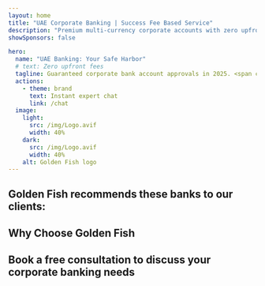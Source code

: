 ```yaml
---
layout: home
title: "UAE Corporate Banking | Success Fee Based Service"
description: "Premium multi-currency corporate accounts with zero upfront fees - pay only after approval. Full application management with 96% success rate. Guaranteed account opening."
showSponsors: false

hero:
  name: "UAE Banking: Your Safe Harbor"
  # text: Zero upfront fees
  tagline: Guaranteed corporate bank account approvals in 2025. <span class="hl">Zero upfront fees</span> - pay only after approval. 96% success rate.
  actions:
    - theme: brand
      text: Instant expert chat
      link: /chat
  image:
    light:
      src: /img/Logo.avif
      width: 40%
    dark:
      src: /img/Logo.avif
      width: 40%
    alt: Golden Fish logo
---
```


<FeatureCards :features="[
  {
    title: 'Guaranteed Account Approvals',
    bullet: '✓',
    items: [
      'Two-month guarantee for first account approval',
      'Three-month guarantee for second account',
      'Quality business plan preparation',
      'Comprehensive due diligence support',
      'Direct bank communication strategy',
      'Complete banking package setup'
    ],
    linkText: 'Learn more',
    link: '../../corporate-banking-services/guaranteed-account-approvals',
    icon: {
      light: '/video/iStock-2186765808.mp4',
      dark: '/video/iStock-2166377244.mp4',
      alt: 'Banking Requirements',
    }
  },
]" />

<FeatureCards :features="[
  {
    title: 'UAE bank accounts for high-risk business',
    items: [
      'Expert guidance on enhanced due diligence (EDD)',
      'Transaction monitoring and risk management', 
      'Compliance policies and procedures setup',
      'Bank relationship management',
      'Regular compliance updates and audits',
      'Contingency planning for account security'
    ],
    linkText: 'Learn more',
    link: '../../corporate-banking-services/UAE-Bank-Accounts-for-High-Risk-Business',
    icon: {
      light: '/img/iStock-1333000394.avif',
      dark: '/img/iStock-584576538.avif',
      alt: 'Banking Services',
    }
  },
  {
    title: 'Stay compliant: Safeguard your UAE business',
    items: [
      'Regular compliance audits to identify potential risks',
      'End-to-end PRO services for government approvals',
      'License renewal management and alerts',
      'Banking consultancy and account maintenance',
      'VAT and ESR compliance support',
      'Employee visa and labor law compliance',
      'Training workshops on regulatory updates'
    ],
    linkText: 'Learn more',
    link: '../../company-registration/Protect-Your-Business',
    icon: {
      light: '/img/iStock-1382278859.jpg',
      dark: '/img/iStock-1867623684.jpg',
      alt: 'Banking Services',
    }
  },
  {
    title: 'UAE Corporate Banking Benefits',
    items: [
      'Strong banking system with **Aa2** Moody\'s rating',
      '**Fixed USD exchange rate since 1980**',
      'No restrictions on capital movement',
      'Foreign reserves over US$184 billion',
      'Political and economic stability',
      'Government-backed banking system',
      'World-class digital banking'
    ],
    linkText: 'Learn more',
    link: '../../company-registration/banking',
    icon: {
      light: '/img/iStock-1032707788.jpg',
      dark: '/img/iStock-1152367067.avif',
      alt: 'Banking Process',
    }
  }
]" />

## Golden Fish recommends these banks to our clients:

<!--@include: /../../include/recommended-banks.md-->

## Why Choose Golden Fish

<BenefitsList :features="[
  {
    icon: '🏢',
    title: 'Local UAE Expertise',
    text: 'Dedicated specialists in Dubai provide expert guidance through every step of the process.'
  },
  {
    icon: '📊',
    title: 'Proven Success Rate',
    text: 'Over 90% approval rate with hundreds of visas, bank accounts, and company registrations issued through our premium processing.'
  },
  {
    icon: '💸',
    title: '**Success-Based Fees**',
    text: '[Pay only after approval](/uae-business/benefits/success-based-fees). Complete transparency with no hidden costs.'
  },
]" />

## Book a free consultation to discuss your corporate banking needs

<ContactForm buttonText="Speak to an expert" />
